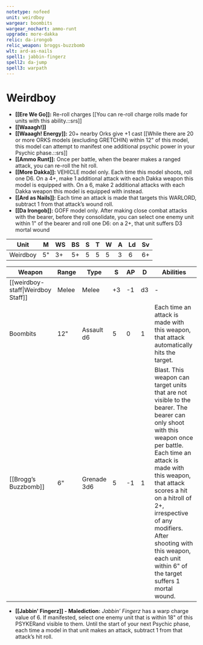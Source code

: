 ```yaml
---
notetype: nofeed
unit: weirdboy
wargear: boombits
wargear_nochart: ammo-runt
upgrade: more-dakka
relic: da-irongob
relic_weapon: broggs-buzzbomb
wlt: ard-as-nails
spell1: jabbin-fingerz
spell2: da-jump
spell3: warpath
---
```

  
# Weirdboy

- **[[Ere We Go]]:** Re-roll charges [[You can re-roll charge rolls made for units with this ability.::srs]]
- **[[Waaagh!]]**
- **[[Waaagh! Energy]]:** 20+ nearby Orks give +1 cast [[While there are 20 or more ORKS models (excluding GRETCHIN) within 12" of this model, this model can attempt to manifest one additional psychic power in your Psychic phase.::srs]]
- **[[Ammo Runt]]:** Once per battle, when the bearer makes a ranged attack, you can re-roll the hit roll.
- **[[More Dakka]]:** VEHICLE model only. Each time this model shoots, roll one D6. On a 4+, make 1 additional attack with each Dakka weapon this model is equipped with. On a 6, make 2 additional attacks with each Dakka weapon this model is equipped with instead.
- **[[Ard as Nails]]:** Each time an attack is made that targets this WARLORD, subtract 1 from that attack’s wound roll.
- **[[Da Irongob]]:** GOFF model only. After making close combat attacks with the bearer, before they consolidate, you can select one enemy unit within 1" of the bearer and roll one D6: on a 2+, that unit suffers D3 mortal wound

| Unit     | M   | WS  | BS  | S   | T   | W   | A   | Ld  | Sv  |
| -------- | --- | --- | --- | --- | --- | --- | --- | --- | --- |
| Weirdboy | 5"  | 3+  | 5+  | 5   | 5   | 5   | 3   | 6   | 6+  |

| Weapon                             | Range | Type  | S   | AP  | D   | Abilities |
| ---------------------------------- | ----- | ----- | --- | --- | --- | --------- |
| [[weirdboy-staff\|Weirdboy Staff]] | Melee | Melee | +3  | -1  | d3  | -         |
| Boombits | 12"   | Assault d6 | 5   | 0   | 1   | Each time an attack is made with this weapon, that attack automatically hits the target. |
| [[Brogg’s Buzzbomb]] | 6"    | Grenade 3d6 | 5   | -1  | 1   | Blast. This weapon can target units that are not visible to the bearer. The bearer can only shoot with this weapon once per battle. Each time an attack is made with this weapon, that attack scores a hit on a hitroll of 2+, irrespective of any modifiers. After shooting with this weapon, each unit within 6" of the target suffers 1 mortal wound. | 

- **[[Jabbin' Fingerz]] - Malediction:** _Jabbin’ Fingerz_ has a warp charge value of 6. If manifested, select one enemy unit that is within 18" of this PSYKERand visible to them. Until the start of your next Psychic phase, each time a model in that unit makes an attack, subtract 1 from that attack’s hit roll.
